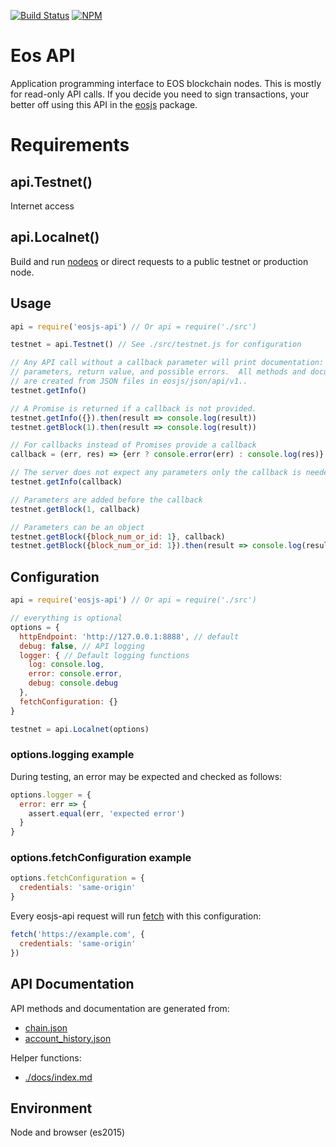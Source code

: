 [![Build Status](https://travis-ci.org/EOSIO/eosjs-api.svg?branch=master)](https://travis-ci.org/EOSIO/eosjs-api)
[![NPM](https://img.shields.io/npm/v/eosjs-api.svg)](https://www.npmjs.org/package/eosjs-api)

# Eos API

Application programming interface to EOS blockchain nodes.  This is mostly for read-only API calls.  If you decide you need to sign transactions, your better off using this API in the [eosjs](https://github.com/eosio/eosjs) package.

# Requirements

## api.Testnet()

Internet access

## api.Localnet()

Build and run [nodeos](https://github.com/eosio/eos) or direct requests to a public testnet or production node.

## Usage

```javascript
api = require('eosjs-api') // Or api = require('./src')

testnet = api.Testnet() // See ./src/testnet.js for configuration

// Any API call without a callback parameter will print documentation: description,
// parameters, return value, and possible errors.  All methods and documentation
// are created from JSON files in eosjs/json/api/v1..
testnet.getInfo()

// A Promise is returned if a callback is not provided.
testnet.getInfo({}).then(result => console.log(result))
testnet.getBlock(1).then(result => console.log(result))

// For callbacks instead of Promises provide a callback
callback = (err, res) => {err ? console.error(err) : console.log(res)}

// The server does not expect any parameters only the callback is needed
testnet.getInfo(callback)

// Parameters are added before the callback
testnet.getBlock(1, callback)

// Parameters can be an object
testnet.getBlock({block_num_or_id: 1}, callback)
testnet.getBlock({block_num_or_id: 1}).then(result => console.log(result))
```

## Configuration

```js
api = require('eosjs-api') // Or api = require('./src')

// everything is optional
options = {
  httpEndpoint: 'http://127.0.0.1:8888', // default
  debug: false, // API logging
  logger: { // Default logging functions
    log: console.log,
    error: console.error,
    debug: console.debug
  },
  fetchConfiguration: {}
}

testnet = api.Localnet(options)
```
### options.logging example

During testing, an error may be expected and checked as follows:

```js
options.logger = {
  error: err => {
    assert.equal(err, 'expected error')
  }
}
```

### options.fetchConfiguration example

```js
options.fetchConfiguration = {
  credentials: 'same-origin'
}
```
Every eosjs-api request will run [fetch](https://github.com/github/fetch#sending-cookies) with this configuration:
```js
fetch('https://example.com', {
  credentials: 'same-origin'
})
```

## API Documentation

API methods and documentation are generated from:
* [chain.json](https://github.com/EOSIO/eosjs-api/blob/master/src/api/v1/chain.json)
* [account_history.json](https://github.com/EOSIO/eosjs-api/blob/master/src/api/v1/account_history.json)

Helper functions:
* [./docs/index.md](./docs/index.md)

## Environment

Node and browser (es2015)
